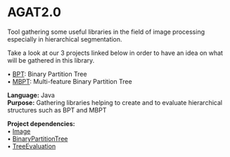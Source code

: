 # AGAT2.0

Tool gathering some useful libraries in the field of image processing especially in hierarchical segmentation. 

Take a look at our 3 projects linked below in order to have an idea on what will be gathered in this library.

&bull; [BPT](https://github.com/yonmi/BinaryPartitionTree/blob/master/src/standard/sequential/BPT.java):</b> Binary Partition Tree </br>
&bull; [MBPT](https://github.com/yonmi/BinaryPartitionTree/blob/master/src/multi/sequential/MBPT.java):</b> Multi-feature Binary Partition Tree

<b>Language:</b> Java </br>
<b>Purpose:</b> Gathering libraries helping to create and to evaluate hierarchical structures such as BPT and MBPT </br>

<b>Project dependencies:</b> </br>
&bull; [Image](https://github.com/yonmi/Image) </br>
&bull; [BinaryPartitionTree](https://github.com/yonmi/BinaryPartitionTree) </br>
&bull; [TreeEvaluation](https://github.com/yonmi/TreeEvaluation) </br>
